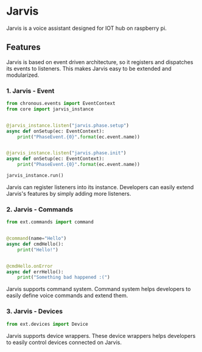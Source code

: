 # Jarvis

Jarvis is a voice assistant designed for IOT hub on raspberry pi.

## Features

Jarvis is based on event driven architecture, so it registers and dispatches its events to listeners.
This makes Jarvis easy to be extended and modularized.

### 1. Jarvis - Event
```python
from chronous.events import EventContext
from core import jarvis_instance


@jarvis_instance.listen("jarvis.phase.setup")
async def onSetup(ec: EventContext):
    print("PhaseEvent.{0}".format(ec.event.name))


@jarvis_instance.listen("jarvis.phase.init")
async def onSetup(ec: EventContext):
    print("PhaseEvent.{0}".format(ec.event.name))

jarvis_instance.run()
```
Jarvis can register listeners into its instance. Developers can easily extend Jarvis's features by simply adding more listeners.

### 2. Jarvis - Commands
```python
from ext.commands import command


@command(name="Hello")
async def cmdHello():
    print("Hello!")


@cmdHello.onError
async def errHello():
    print("Something bad happened :(")
```
Jarvis supports command system. Command system helps developers to easily define voice commands and extend them.

### 3. Jarvis - Devices
```python
from ext.devices import Device
```
Jarvis supports device wrappers. These device wrappers helps developers to easily control devices connected on Jarvis.